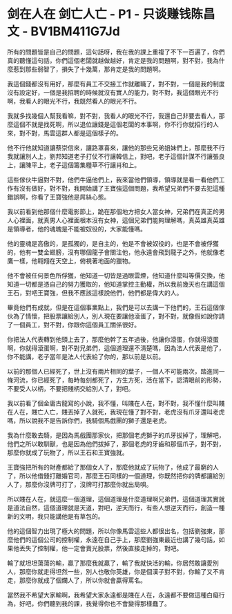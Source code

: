 # 剑在人在 剑亡人亡 - P1 - 只谈赚钱陈昌文 - BV1BM411G7Jd

所有的問題皆是自己的問題，這句話呀，我在我的課上重複了不下一百遍了，你們真的聽懂這句話，你們這個老闆就越做越好，肯定是我的問題啊，對不對，我為什麼惹到那些弱智了，損失了十幾萬，那肯定是我的問題啊。

我這個錢都沒有用好，那麼有員工不交接工作就離職了，對不對，一個是我的制度沒有設定好，一個是我招聘的時候就沒有實人的能力，對不對，我這個眼光不行啊，我看人的眼光不行，我既然看人的眼光不行。

我就多找幾個人幫我看嘛，對不對，我看人的眼光不行，我還自己非要去看人，那麼這個不就是找死啊，所以退位讓錢是這個老闆的本事啊，你不行你就招行的人來，對不對，馬雲這群人都是這個樣子的。

他不行他就知道讓蔡崇信來，讓路罩喜來，讓他的那些兄弟姐妹們上，那麼我不行我就讓別人上，劉邦知道老子打仗不行讓韓信上，對吧，老子這個計謀不行讓張良上，讓陳平上，老子這個籌集糧草不行讓肖和上。

這些傢伙牛逼對不對，他們牛逼他們上，我來當他們領導，領導就是看一看他們工作有沒有做好，對不對，我開始講了王寶強這個問題，我希望兄弟們不要去犯這種錯誤啊，你看了王寶強他是屌絲心態。

我以前看到他那個什麼電影節上，跪在那個地方把女人當女神，兄弟們在真正的男人心裡面，就真男人心裡面根本沒有女神，這個兄弟們能夠理解嗎，真英雄真英雄是領導者，他的魂魄是不能被奴役的，大家能懂嗎。

他的靈魂是高傲的，是孤獨的，是自主的，他是不會被奴役的，也是不會被俘獲的，他有一雙金翅膀，沒有哪個龍子會關注他，他永遠會飛到龍子之外，他就像老鷹一樣，他翱翔在天空上，俯視著地面的獵物。

他不會被任何景色所俘獲，他知道一切皆是過眼雲煙，他知道什麼叫等價交換，他知道一切都是憑自己的努力獲取的，他知道掌控主動權，所以我前幾天也在講這個王石，對吧王寶強，但我不應該這樣說他們，他們都是偉大的人。

畢竟他們有成就，但是在這個事業點上，我們是可以去講一下他們的，王石這個傢伙為了情懷，把股票讓給別人，別人現在要讓他滾蛋了，對不對，就像假如說你請了一個員工，對不對，你跟你這個員工關係很好。

你把法人代表轉到他頭上去了，那麼他幹了五年過後，他讓你滾蛋，你就得滾蛋啊，你就得滾蛋啊，對不對兄弟們，這個道理還不清楚嗎，因為法人代表是他了，你不能講，老子當年是法人代表給了你的，那以前是以前。

以前的那個人已經死了，世上沒有兩片相同的葉子，一個人不可能兩次，踏進同一條河流，你已經死了，每時每刻都死了，方生方死，活在當下，認清眼前的形勢，不要受人以柄，不要把賤柄交給別人了，對吧。

我以前看了個金庸古龍寫的小說，我不懂，叫賤在人在，對不對，我不懂什麼叫賤在人在，賤亡人亡，賤丟掉了人就死，我現在懂了對不對，老虎沒有爪牙還叫老虎嗎，所以說我不是告訴你們，我騎個馬戲團的獅子還是老虎。

我為什麼敢去騎，是因為馬戲團那家伙，把那個老虎獅子的爪牙拔掉了，理解吧，他們之所以敢馴獸，也是因為他們拔掉了，那個老虎的牙齒和那個爪子，對不對，那麼你就成了玩物了，所以王石和王寶強就。

王寶強把所有的財產都給了那個女人了，那麼他就成了玩物了，他成了最窮的人了，所以他借錢打離婚官司，那麼王石同樣的一個道理，你既然把你的牌都讓給別人了，那麼你沒牌可打了，沒牌可打那麼你就出局唄。

所以賤在人在，就這麼一個道理，這個道理是什麼道理啊兄弟們，這個道理其實就是道法自然，這個道理就是天道，對吧，逆天而行，有些人想逆天而行，創造一種新的文明，我只能講他是有草包的。

他的這個智力出現了極大的問題，所以你像馬雲這些人都很出名，包括劉強東，那麼他們的這個公司的控制權，永遠在自己手上，那麼劉強東最近也講了幾句話，如果他丟失了控制權，他一定會賣光股票，然後直接走掉的，對吧。

輸了就坦坦蕩蕩的輸，贏了那麼我就贏了，輸了我就快活的輸，你居然敢讓愛別人，那麼你就走得坦然一些，別人也敬你英雄，你是個漢子對不對，你輸了又不肯走，那麼你就成了個爛人了，所以你就會贏得罵名。

當然我不希望大家輸啊，我希望大家永遠都是賤在人在，永遠都不要做這種白癡行為，好吧，你們聽到我的課，我覺得你也不會變得那樣蠢了。

